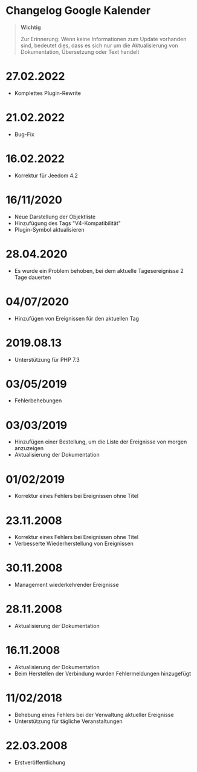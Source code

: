 # Changelog Google Kalender

>**Wichtig**
>
>Zur Erinnerung: Wenn keine Informationen zum Update vorhanden sind, bedeutet dies, dass es sich nur um die Aktualisierung von Dokumentation, Übersetzung oder Text handelt


# 27.02.2022

- Komplettes Plugin-Rewrite

# 21.02.2022

- Bug-Fix

# 16.02.2022

- Korrektur für Jeedom 4.2

# 16/11/2020

- Neue Darstellung der Objektliste
- Hinzufügung des Tags "V4-Kompatibilität"
- Plugin-Symbol aktualisieren

# 28.04.2020

- Es wurde ein Problem behoben, bei dem aktuelle Tagesereignisse 2 Tage dauerten

# 04/07/2020

- Hinzufügen von Ereignissen für den aktuellen Tag

# 2019.08.13

- Unterstützung für PHP 7.3

# 03/05/2019

- Fehlerbehebungen

# 03/03/2019

- Hinzufügen einer Bestellung, um die Liste der Ereignisse von morgen anzuzeigen
- Aktualisierung der Dokumentation

# 01/02/2019

- Korrektur eines Fehlers bei Ereignissen ohne Titel

# 23.11.2008

- Korrektur eines Fehlers bei Ereignissen ohne Titel
- Verbesserte Wiederherstellung von Ereignissen

# 30.11.2008

- Management wiederkehrender Ereignisse

# 28.11.2008

- Aktualisierung der Dokumentation

# 16.11.2008

- Aktualisierung der Dokumentation
- Beim Herstellen der Verbindung wurden Fehlermeldungen hinzugefügt

# 11/02/2018

- Behebung eines Fehlers bei der Verwaltung aktueller Ereignisse
- Unterstützung für tägliche Veranstaltungen

# 22.03.2008

- Erstveröffentlichung
